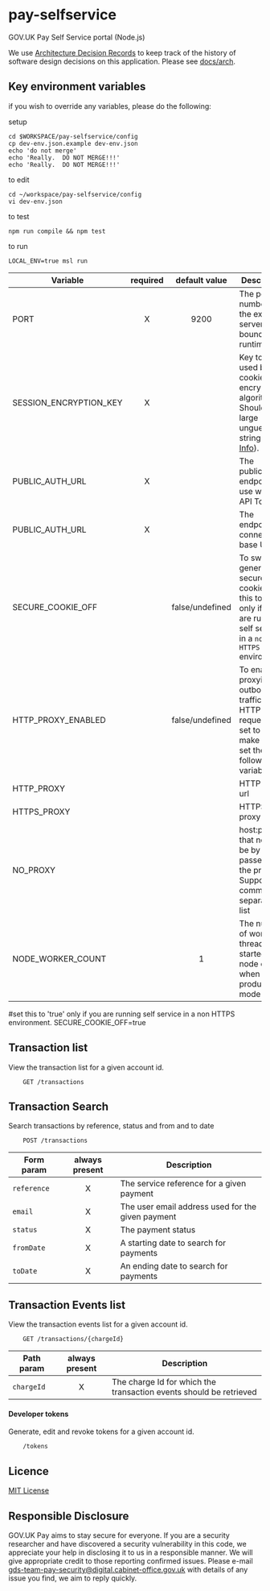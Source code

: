 # pay-selfservice
GOV.UK Pay Self Service portal (Node.js)

We use [Architecture Decision Records](http://thinkrelevance.com/blog/2011/11/15/documenting-architecture-decisions) to keep track of the history of software design decisions on this application. Please see [docs/arch](docs/arch/).

## Key environment variables

if you wish to override any variables, please do the following:


setup
```
cd $WORKSPACE/pay-selfservice/config
cp dev-env.json.example dev-env.json
echo 'do not merge'
echo 'Really.  DO NOT MERGE!!!'
echo 'Really.  DO NOT MERGE!!!'
```


to edit
```
cd ~/workspace/pay-selfservice/config
vi dev-env.json

```

to test
```
npm run compile && npm test
```

to run
```
LOCAL_ENV=true msl run

```

| Variable                    | required | default value | Description                               |
| --------------------------- |:--------:|:-------------:| ----------------------------------------- |
| PORT                        | X | 9200 | The port number for the express server to be bound at runtime |
| SESSION_ENCRYPTION_KEY      | X |      | Key to be used by the cookie encryption algorithm. Should be a large unguessable string ([More Info](https://www.npmjs.com/package/client-sessions)).  |
| PUBLIC_AUTH_URL             | X |      | The publicauth endpoint to use when API Tokens. |
| PUBLIC_AUTH_URL             | X |      | The endpoint to connector base URL. |
| SECURE_COOKIE_OFF           |   | false/undefined | To switch off generating secure cookies. Set this to `true` only if you are running self service in a `non HTTPS` environment. |
| HTTP_PROXY_ENABLED          |   | false/undefined | To enable proxying outbound traffic of HTTP(S) requests. If set to `true` make sure to set the following 3 variables |
| HTTP_PROXY                  |   |      | HTTP proxy url |
| HTTPS_PROXY                 |   |      | HTTPS proxy url |
| NO_PROXY                    |   |      | host:port(s) that need to be by passed by the proxy. Supports comma separated list |
| NODE_WORKER_COUNT           |   | 1 | The number of worker threads started by node cluster when run in production mode |


#set this to 'true' only if you are running self service in a non HTTPS environment.
SECURE_COOKIE_OFF=true


## Transaction list

View the transaction list for a given account id.

```
    GET /transactions
```

## Transaction Search

Search transactions by reference, status and from and to date

```
    POST /transactions
```

| Form param               | always present | Description                               |
| ------------------------ |:--------:| -----------------------------------------       |
| `reference`              | X | The service reference for a given payment |
| `email`                  | X | The user email address used for the given payment |
| `status   `              | X | The payment status |
| `fromDate   `            | X | A starting date to search for payments|
| `toDate   `              | X | An ending date to search for payments|

## Transaction Events list

View the transaction events list for a given account id.

```
    GET /transactions/{chargeId}
```

| Path param               | always present | Description                               |
| ------------------------ |:--------:| -----------------------------------------       |
| `chargeId`               | X | The charge Id for which the transaction events should be retrieved  |


#### Developer tokens

Generate, edit and revoke tokens for a given account id.

```
    /tokens
```

## Licence

[MIT License](LICENSE)

## Responsible Disclosure

GOV.UK Pay aims to stay secure for everyone. If you are a security researcher and have discovered a security vulnerability in this code, we appreciate your help in disclosing it to us in a responsible manner. We will give appropriate credit to those reporting confirmed issues. Please e-mail gds-team-pay-security@digital.cabinet-office.gov.uk with details of any issue you find, we aim to reply quickly.

